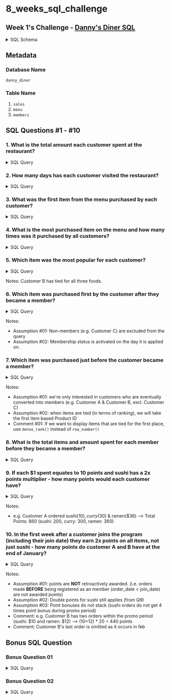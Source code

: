# 8_weeks_sql_challenge

## Week 1's Challenge - [Danny's Diner SQL](https://8weeksqlchallenge.com/case-study-1/)
<details>
  <summary> SQL Schema </summary>

```
CREATE SCHEMA dannys_diner;
SET search_path = dannys_diner;

CREATE TABLE sales (
  "customer_id" VARCHAR(1),
  "order_date" DATE,
  "product_id" INTEGER
);

INSERT INTO sales
  ("customer_id", "order_date", "product_id")
VALUES
  ('A', '2021-01-01', '1'),
  ('A', '2021-01-01', '2'),
  ('A', '2021-01-07', '2'),
  ('A', '2021-01-10', '3'),
  ('A', '2021-01-11', '3'),
  ('A', '2021-01-11', '3'),
  ('B', '2021-01-01', '2'),
  ('B', '2021-01-02', '2'),
  ('B', '2021-01-04', '1'),
  ('B', '2021-01-11', '1'),
  ('B', '2021-01-16', '3'),
  ('B', '2021-02-01', '3'),
  ('C', '2021-01-01', '3'),
  ('C', '2021-01-01', '3'),
  ('C', '2021-01-07', '3');
 

CREATE TABLE menu (
  "product_id" INTEGER,
  "product_name" VARCHAR(5),
  "price" INTEGER
);

INSERT INTO menu
  ("product_id", "product_name", "price")
VALUES
  ('1', 'sushi', '10'),
  ('2', 'curry', '15'),
  ('3', 'ramen', '12');
  

CREATE TABLE members (
  "customer_id" VARCHAR(1),
  "join_date" DATE
);

INSERT INTO members
  ("customer_id", "join_date")
VALUES
  ('A', '2021-01-07'),
  ('B', '2021-01-09');

```
  
</details>

## Metadata
### Database Name
`danny_diner`

### Table Name
1. `sales`
2. `menu`
3. `members`

## SQL Questions #1 - #10
### 1. What is the total amount each customer spent at the restaurant?
<details>
  <summary> SQL Query </summary>

```
SELECT
  	s.customer_id,
    SUM(m.price)
FROM dannys_diner.menu AS m
JOIN dannys_diner.sales AS s
ON m.product_id = s.product_id
GROUP BY s.customer_id
ORDER BY s.customer_id ASC;
```
  
</details>

### 2. How many days has each customer visited the restaurant?
<details>
  <summary> SQL Query </summary>

```
SELECT
	s.customer_id AS "Customer ID",
    COUNT(DISTINCT(s.order_date)) AS "No. of Visits"
FROM dannys_diner.sales AS s
GROUP BY s.customer_id
ORDER BY s.customer_id ASC;
```
  
</details>

### 3. What was the first item from the menu purchased by each customer?
<details>
  <summary> SQL Query </summary>

```
Select * 
FROM(
SELECT
	ROW_NUMBER() OVER (PARTITION BY s.customer_id ORDER BY s.order_date, s.product_id ASC) AS "ranks",
    s.customer_id,
    m.product_name
FROM dannys_diner.sales AS s
JOIN dannys_diner.menu AS m
ON s.product_id = m.product_id) as t
WHERE t.ranks = 1
```
Notes: This query is not optimised and may encounter latency issues with large databases. Ideally, we will want to filter to the first item **before** joining to the menu table
  
</details>

### 4. What is the most purchased item on the menu and how many times was it purchased by all customers?
<details>
  <summary> SQL Query </summary>

```
SELECT
    m.product_name,
    COUNT(m.product_name) AS "Most Popular Food"
FROM dannys_diner.sales AS s
JOIN dannys_diner.menu AS m
ON s.product_id = m.product_id
GROUP BY m.product_name
ORDER BY COUNT(m.product_name) DESC
LIMIT 1;
```
  
</details>

### 5. Which item was the most popular for each customer?
<details>
  <summary> SQL Query </summary>

```
WITH ranked_tbl AS (
SELECT
	s.customer_id,
    m.product_name,
    COUNT(m.product_name) AS "Most Popular Food",
    dense_rank() OVER (PARTITION BY s.customer_id ORDER BY s.customer_id ASC, COUNT(m.product_name) DESC) AS "ranks"
FROM dannys_diner.sales AS s
JOIN dannys_diner.menu AS m
ON s.product_id = m.product_id
GROUP BY s.customer_id, m.product_name
ORDER BY s.customer_id ASC, COUNT(m.product_name) DESC)

SELECT 
	r.customer_id,
    r.product_name AS "Food",
    r.ranks AS "Most Popular Food(s)"
FROM ranked_tbl AS r
WHERE r.ranks = 1
```
  
</details>

Notes: Customer B has tied for all three foods.

### 6. Which item was purchased first by the customer after they became a member?
<details>
  <summary> SQL Query </summary>

```
WITH member_tbl AS (
SELECT 
	s.customer_id, 
    s.order_date,
    m.join_date,
    s.product_id,
  	row_number() OVER (PARTITION BY s.customer_id ORDER BY s.customer_id ASC, s.order_date ASC) AS "row_num"
FROM dannys_diner.sales AS s
INNER JOIN dannys_diner.members AS m
ON s.customer_id = m.customer_id
WHERE s.order_date >= m.join_date
ORDER BY s.customer_id ASC, s.order_date ASC)

SELECT 
	mt.customer_id,
    mt.order_date,
    m.product_name
FROM member_tbl AS mt
JOIN dannys_diner.menu AS m
ON mt.product_id = m.product_id
WHERE mt.row_num = 1
ORDER BY mt.customer_id ASC
```
  
</details>

Notes: 
* Assumption #01: Non-members (e.g. Customer C) are excluded from the query
* Assumption #02: Membership status is activated on the day it is applied on.

### 7. Which item was purchased just before the customer became a member?
<details>
  <summary> SQL Query </summary>

```
WITH member_tbl AS (
SELECT 
	s.customer_id, 
    s.order_date,
    m.join_date,
    s.product_id,
  	row_number() OVER (PARTITION BY s.customer_id ORDER BY s.customer_id ASC, s.order_date DESC) AS "row_num"
FROM dannys_diner.sales AS s
LEFT JOIN dannys_diner.members AS m
ON s.customer_id = m.customer_id
WHERE s.order_date < m.join_date
ORDER BY s.customer_id ASC, s.order_date ASC)

SELECT 
	mt.customer_id,
    mt.order_date,
    mt.join_date,
    mt.product_id,
    mt.row_num,
    m.product_name
FROM member_tbl AS mt
JOIN dannys_diner.menu AS m
ON mt.product_id = m.product_id
WHERE mt.row_num = 1
ORDER BY mt.customer_id ASC, row_num ASC
```
</details>

Notes:
* Assumption #01: we're only interested in customers who are eventually converted into members (e.g. Customer A & Customer B, excl. Customer C)
* Assumption #02: when items are tied (in terms of ranking), we will take the first item based Product ID
* Comment #01: If we want to display items that are tied for the first place, use `dense_rank()` instead of `row_number()` 

### 8. What is the total items and amount spent for each member before they became a member?
<details>
  <summary> SQL Query </summary>

```
WITH member_tbl AS (
SELECT 
	s.customer_id, 
    s.order_date,
    m.join_date,
    s.product_id
FROM dannys_diner.sales AS s
LEFT JOIN dannys_diner.members AS m
ON s.customer_id = m.customer_id
WHERE s.order_date < m.join_date
ORDER BY s.customer_id ASC, s.order_date ASC)

SELECT 
	mt.customer_id,
    COUNT(mt.product_id) AS "No. of Items",
    SUM(m.price) AS "Total Price"
FROM member_tbl AS mt
JOIN dannys_diner.menu AS m
ON mt.product_id = m.product_id
GROUP BY mt.customer_id
ORDER BY mt.customer_id ASC
```
  
</details>

### 9.  If each $1 spent equates to 10 points and sushi has a 2x points multiplier - how many points would each customer have?
<details>
  <summary> SQL Query </summary>

```
WITH total_tbl AS (
SELECT 
	s.customer_id,
    m.product_id,
    m.product_name,
    COUNT(m.product_name) AS "Items",
    SUM(m.price) AS "total",
    CASE
    	WHEN m.product_id = 1 THEN 20
    ELSE
    	10
    END AS "amp"  	
FROM dannys_diner.sales AS s
JOIN dannys_diner.menu AS m
ON s.product_id = m.product_id
GROUP BY s.customer_id, m.product_id, m.product_name
ORDER BY s.customer_id ASC
)

SELECT 
	tt.customer_id AS "Customer ID",
	SUM(tt.total * tt.amp) AS "Total Points"
FROM total_tbl AS tt
GROUP BY tt.customer_id
```
</details>

Notes:
* e.g. Customer A ordered sushi($10), curry($30) & ramen($36) --> Total Points: 860 (sushi: 200, curry: 300, ramen: 360)

### 10. In the first week after a customer joins the program (including their join date) they earn 2x points on all items, not just sushi - how many points do customer A and B have at the end of January?
<details>
  <summary> SQL Query </summary>

```
WITH total_tbl AS (
SELECT 
	EXTRACT(MONTH FROM s.order_date),
	s.customer_id,
    s.order_date,
    mb.join_date,
    to_char(mb.join_date + INTERVAL '1 week','YYYY-MM-DD') AS "promo_date",
    m.price AS "price",
    CASE
    	WHEN s.order_date < mb.join_date THEN 0
    	WHEN s.order_date BETWEEN mb.join_date AND mb.join_date + INTERVAL '1 week' THEN 20
 		WHEN s.product_id = 1 THEN 20
    Else
    	10
    END AS "amp"
FROM dannys_diner.sales AS s
JOIN dannys_diner.members AS mb
ON s.customer_id = mb.customer_id
JOIN dannys_diner.menu as m
ON s.product_id = m.product_id
WHERE EXTRACT(MONTH FROM s.order_date) = 1
ORDER BY s.customer_id ASC, s.order_date ASC
)

SELECT 
	tt.customer_id AS "Customer ID",
	SUM(tt.price * tt.amp) AS "Total Points"
FROM total_tbl AS tt
GROUP BY tt.customer_id
```
</details>

Notes:
* Assumption #01: points are **NOT** retroactively awarded. (i.e. orders made **BEFORE** being registered as an member (order_date < join_date) are not awarded points)
* Assumption #02: Double points for sushi still applies (from Q9)
* Assumption #03: Point bonuses do not stack (sushi orders do not get 4 times point bonus during promo period)
* Comment: e.g. Customer B has two orders within the promo period (sushi: $10 and ramen: $12) --> (10+12) * 20 = 440 points
* Comment: Customer B's last order is omitted as it occurs in feb

## Bonus SQL Question

### Bonus Question 01
<details>
  <summary> SQL Query </summary>
	
```
SELECT 
	s.customer_id,
    s.order_date,
    m.product_name,
    m.price,
    CASE
    	WHEN s.order_date < mb.join_date THEN 'N'
        ELSE
        	'Y'
        END AS "member"
FROM dannys_diner.sales AS s
JOIN dannys_diner.members AS mb
ON s.customer_id = mb.customer_id
JOIN dannys_diner.menu AS m
ON s.product_id = m.product_id
ORDER BY s.customer_id ASC, s.order_date ASC, m.product_name ASC
```
</details>

### Bonus Question 02
<details>
  <summary> SQL Query </summary>
	
```
SELECT 
	s.customer_id,
    s.order_date,
    m.product_name,
    m.price,
    CASE
    	WHEN s.order_date < mb.join_date THEN 'N'
        ELSE
        	'Y'
        END AS "member"
FROM dannys_diner.sales AS s
JOIN dannys_diner.members AS mb
ON s.customer_id = mb.customer_id
JOIN dannys_diner.menu AS m
ON s.product_id = m.product_id
ORDER BY s.customer_id ASC, s.order_date ASC, m.product_name ASC
```
</details>
